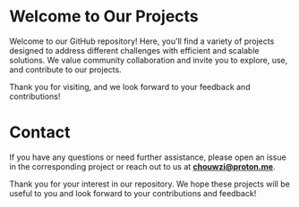 # Welcome to Our Projects
Welcome to our GitHub repository! Here, you'll find a variety of projects designed to address different challenges with efficient and scalable solutions. We value community collaboration and invite you to explore, use, and contribute to our projects.

Thank you for visiting, and we look forward to your feedback and contributions!

# Contact
If you have any questions or need further assistance, please open an issue in the corresponding project or reach out to us at **chouwzi@proton.me**.

Thank you for your interest in our repository. We hope these projects will be useful to you and look forward to your contributions and feedback!

